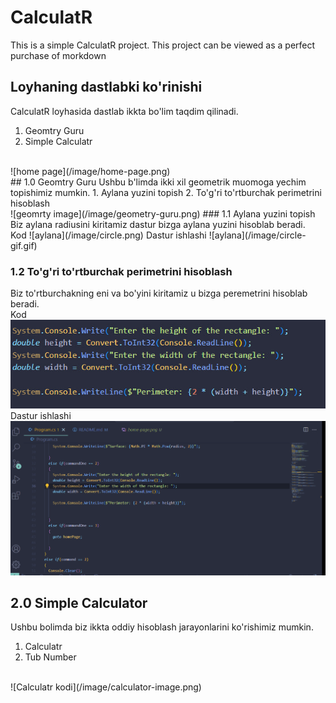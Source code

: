 # CalculatR
This is a simple CalculatR project. This project can be viewed as a perfect purchase of morkdown

## Loyhaning dastlabki ko'rinishi
CalculatR loyhasida dastlab ikkta bo'lim taqdim qilinadi.<br>
1. Geomtry Guru
2. Simple Calculatr
<br>
![home page](/image/home-page.png)
<br>
## 1.0 Geomtry Guru
Ushbu b'limda ikki xil geometrik muomoga yechim topishimiz mumkin.
1. Aylana yuzini topish
2. To'g'ri to'rtburchak perimetrini hisoblash
<br>
![geomrty image](/image/geometry-guru.png)
### 1.1 Aylana yuzini topish
Biz aylana radiusini kiritamiz dastur bizga aylana yuzini hisoblab beradi.<br>
Kod
![aylana](/image/circle.png)
Dastur ishlashi
![aylana](/image/circle-gif.gif)

### 1.2 To'g'ri to'rtburchak perimetrini hisoblash
Biz to'rtburchakning eni va bo'yini kiritamiz u bizga peremetrini hisoblab beradi.<br>
Kod
![Turtburchak](/image/trangle-image.jpg)
Dastur ishlashi
![Turtburchak](/image/trangle-gif.gif)

## 2.0 Simple Calculator
Ushbu bolimda biz ikkta oddiy hisoblash jarayonlarini ko'rishimiz mumkin.
1. Calculatr
2. Tub Number
<br>
![Calculatr kodi](/image/calculator-image.png)
